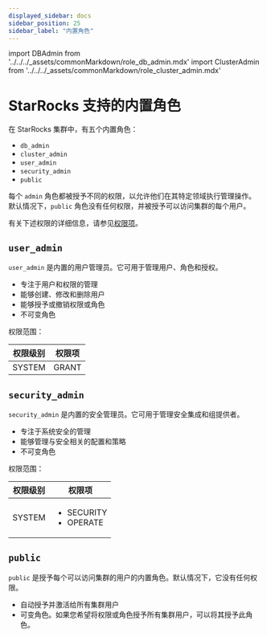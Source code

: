 ```yaml
---
displayed_sidebar: docs
sidebar_position: 25
sidebar_label: "内置角色"
---
```


import DBAdmin from '../../../_assets/commonMarkdown/role_db_admin.mdx'
import ClusterAdmin from '../../../_assets/commonMarkdown/role_cluster_admin.mdx'

# StarRocks 支持的内置角色

在 StarRocks 集群中，有五个内置角色：

- `db_admin`
- `cluster_admin`
- `user_admin`
- `security_admin`
- `public`

每个 `admin` 角色都被授予不同的权限，以允许他们在其特定领域执行管理操作。默认情况下，`public` 角色没有任何权限，并被授予可以访问集群的每个用户。

有关下述权限的详细信息，请参见[权限项](./privilege_item.md)。

<DBAdmin />

<ClusterAdmin />

## `user_admin`

`user_admin` 是内置的用户管理员。它可用于管理用户、角色和授权。

- 专注于用户和权限的管理
- 能够创建、修改和删除用户
- 能够授予或撤销权限或角色
- 不可变角色

权限范围：

| 权限级别         | 权限项        |
| ---------------- | ------------- |
| SYSTEM           | GRANT         |

## `security_admin`

`security_admin` 是内置的安全管理员。它可用于管理安全集成和组提供者。

- 专注于系统安全的管理
- 能够管理与安全相关的配置和策略
- 不可变角色

权限范围：

| 权限级别         | 权限项        |
| ---------------- | ------------- |
| SYSTEM           | <ul><li>SECURITY</li><li>OPERATE</li></ul> |

## `public`

`public` 是授予每个可以访问集群的用户的内置角色。默认情况下，它没有任何权限。

- 自动授予并激活给所有集群用户
- 可变角色。如果您希望将权限或角色授予所有集群用户，可以将其授予此角色。
